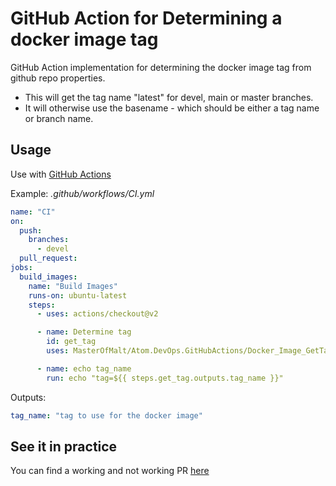 # GitHub Action for Determining a docker image tag

GitHub Action implementation for determining the docker image tag from
github repo properties.

* This will get the tag name "latest" for devel, main or master branches.
* It will otherwise use the basename - which should be either a tag name
  or branch name.

## Usage

Use with [GitHub Actions](https://github.com/features/actions)

Example: _.github/workflows/CI.yml_

```yaml
name: "CI"
on:
  push:
    branches:
      - devel
  pull_request:
jobs:
  build_images:
    name: "Build Images"
    runs-on: ubuntu-latest
    steps:
      - uses: actions/checkout@v2

      - name: Determine tag
        id: get_tag
        uses: MasterOfMalt/Atom.DevOps.GitHubActions/Docker_Image_GetTag@v1

      - name: echo tag_name
        run: echo "tag=${{ steps.get_tag.outputs.tag_name }}"
```

Outputs:

```yaml
tag_name: "tag to use for the docker image"
```

## See it in practice

You can find a working and not working PR [here](https://github.com/MasterOfMalt/Atom.StatusDashboard/pulls)
